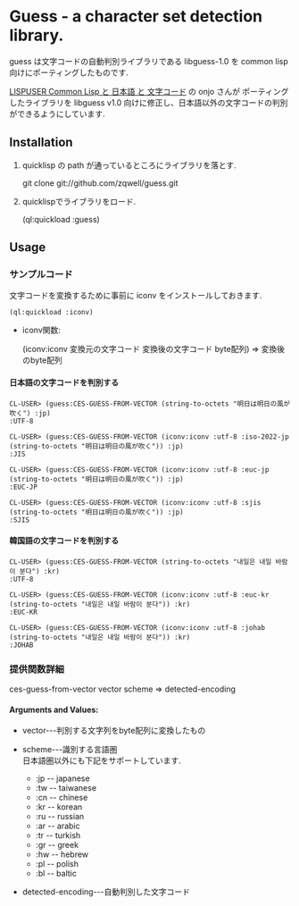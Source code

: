 # Guess - a character set detection library.

guess は文字コードの自動判別ライブラリである libguess-1.0 を common lisp 向けにポーティングしたものです.

[LISPUSER  Common Lisp と 日本語 と 文字コード](http://lispuser.net/commonlisp/japanese.html) の onjo さんが
ポーティングしたライブラリを libguess v1.0 向けに修正し、日本語以外の文字コードの判別ができるようにしています.


## Installation

1. quicklisp の path が通っているところにライブラリを落とす.

    git clone git://github.com/zqwell/guess.git

2. quicklispでライブラリをロード.

    (ql:quickload :guess)


## Usage

### サンプルコード 

文字コードを変換するために事前に iconv をインストールしておきます.

    (ql:quickload :iconv)
	
* iconv関数:

	(iconv:iconv 変換元の文字コード 変換後の文字コード byte配列) => 変換後のbyte配列


#### 日本語の文字コードを判別する

    CL-USER> (guess:CES-GUESS-FROM-VECTOR (string-to-octets "明日は明日の風が吹く") :jp)
    :UTF-8
	
	CL-USER> (guess:CES-GUESS-FROM-VECTOR (iconv:iconv :utf-8 :iso-2022-jp (string-to-octets "明日は明日の風が吹く")) :jp)
    :JIS
	
    CL-USER> (guess:CES-GUESS-FROM-VECTOR (iconv:iconv :utf-8 :euc-jp (string-to-octets "明日は明日の風が吹く")) :jp)
	:EUC-JP
	
	CL-USER> (guess:CES-GUESS-FROM-VECTOR (iconv:iconv :utf-8 :sjis (string-to-octets "明日は明日の風が吹く")) :jp)
	:SJIS

#### 韓国語の文字コードを判別する

	CL-USER> (guess:CES-GUESS-FROM-VECTOR (string-to-octets "내일은 내일 바람이 분다") :kr)
	:UTF-8

	CL-USER> (guess:CES-GUESS-FROM-VECTOR (iconv:iconv :utf-8 :euc-kr (string-to-octets "내일은 내일 바람이 분다")) :kr)
	:EUC-KR

	CL-USER> (guess:CES-GUESS-FROM-VECTOR (iconv:iconv :utf-8 :johab (string-to-octets "내일은 내일 바람이 분다")) :kr)
	:JOHAB

### 提供関数詳細

ces-guess-from-vector vector scheme  => detected-encoding

#### Arguments and Values:

* vector---判別する文字列をbyte配列に変換したもの

*  scheme---識別する言語圏 <br>
	日本語圏以外にも下記をサポートしています.
	* :jp  --  japanese
	* :tw  --  taiwanese
	* :cn  --  chinese
	* :kr  --  korean 
	* :ru  --  russian
	* :ar  --  arabic 
	* :tr  --  turkish
	* :gr  --  greek  
	* :hw  --  hebrew 
	* :pl  --  polish 
	* :bl  --  baltic 

* detected-encoding---自動判別した文字コード
